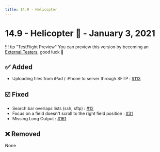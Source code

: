 ```yaml
---
title: 14.9 - Helicopter
---
```

# 14.9 - Helicopter :helicopter: - January 3, 2021

!!! tip "TestFlight Preview"
    You can preview this version by becoming an [External Testers](/becoming-external-tester), good luck :muscle:

## :white_check_mark: Added
* Uploading files from iPad / iPhone to server through SFTP : [#113](https://github.com/isontheline/pro.webssh.net/issues/113)

## :ballot_box_with_check: Fixed
* Search bar overlaps lists (ssh, sftp) : [#12](https://github.com/isontheline/pro.webssh.net/issues/12)
* Focus on a field doesn't scroll to the right field position : [#31](https://github.com/isontheline/pro.webssh.net/issues/31)
* Missing Long Output : [#161](https://github.com/isontheline/pro.webssh.net/issues/161)

## :x: Removed
None